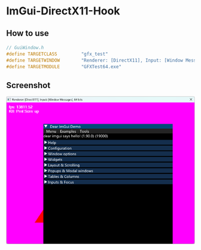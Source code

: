 # ImGui-DirectX11-Hook

## How to use
```C++
// GuiWindow.h
#define TARGETCLASS         "gfx_test"
#define TARGETWINDOW        "Renderer: [DirectX11], Input: [Window Messages], 64 bits"
#define TARGETMODULE        "GFXTest64.exe"
```

## Screenshot
![Image](https://github.com/WangPeng95997/ImGui-DirectX11-Hook/blob/master/Screenshot/Image.png)